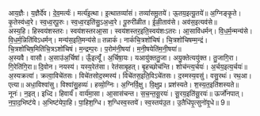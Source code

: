 

  
आय॒ज्ञैः। य॒ज्ञैर्दे॑व। दे॒व॒मर्त्यः॑। मर्त्य॑इ॒त्था। इ॒त्थातव्यां॑सं। तव्यां॑समू॒तये॑। ऊ॒तय॒इत्यू॒तये॑॥ अ॒ग्निङ्कृ॒ते। कृ॒तेस्व॑ध्व॒रे। स्व॒ध्व॒रपू॒रुः। स्व॒ध्व॒रइति॑सु॒ऽअ॒ध्व॒रे। पू॒रुरी॑ळीत। ई॒ळी॒ताव॑से। अव॑स॒इत्यव॑से॥  
अस्य॒हि। हिस्वय॑शस्तरः। स्वय॑शस्तरआ॒सा। स्वय॑शस्तर॒इति॒स्वय॑शःऽतरः। आ॒सावि॑धर्मन्। वि॒ध॒र्म॒न्मन्य॑से। वि॒ध॒र्म॒न्निति॑विऽधर्मन्। मन्य॑स॒इति॒मन्य॑से॥ तन्नाकं॑। नाकं॑चि॒त्रशो॑चिषं। चि॒त्रशो॑चिषम्म॒न्द्रं। चि॒त्रशो॑चिष॒मिति॑चि॒त्रऽशो॑चिषं। म॒न्द्रम्प॒रः। प॒रोम॑नी॒षया॑। म॒नी॒षयेति॑म॒नी॒षया॑॥  
अ॒स्यवै। वासौ। अ॒साउ॑अ॒र्चिषा॑। ऊँ॒इत्यूँ॑। अ॒र्चिषा॒यः। यआयु॑क्ततु॒जा। अयु॒क्तेत्ययु॑क्त। तु॒जागि॒रा। गि॒रेति॑गि॒रा॥ दि॒वोन। नयस्य॑। यस्य॒रेत॑सा। रेत॑साबृ॒हत्। बृ॒हच्छोच॑न्ति। शोच॑न्त्य॒र्चयः॑। अ॒र्चय॒इत्य॒र्चयः॑॥  
अ॒स्यक्रत्वा॑। क्रत्वा॒विचे॑तसः। विचे॑तसोद॒स्मस्य॑। विचे॑तस॒इति॒विऽचे॑तसः। द॒स्मस्य॒वसु॑। वसु॒रथः॑। रथ॒आ। एत्या॥ अधा॒विश्वा॑सु। विश्वा॑सु॒हव्यः॑। हव्यो॒ग्निः। अ॒ग्निर्वि॒क्षु। वि॒क्षुप्र। प्रश॑स्यते। श॒स्य॒त॒इति॑शस्यते॥  
नूनः॑। न॒इत्। इध्दि। हिवार्यं॑। वार्य॑मा॒सा। आ॒सास॑चन्त। स॒च॒न्त॒सू॒रयः॑। सू॒रय॒इति॑सू॒रयः॑॥ ऊर्जो॑नपात्। न॒पा॒द॒भिष्ट॑ये। अ॒भिष्ट॑येपा॒हि। पा॒हिश॒ग्धि। श॒ग्धिस्व॒स्तये॑। स्व॒स्तय॑उ॒त। उ॒तैधि॑पृ॒त्सुनो॑वृ॒धे॥ 9॥  
